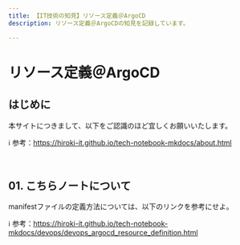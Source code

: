 ```yaml
---
title: 【IT技術の知見】リソース定義＠ArgoCD
description: リソース定義＠ArgoCDの知見を記録しています。

---
```


# リソース定義＠ArgoCD

## はじめに

本サイトにつきまして、以下をご認識のほど宜しくお願いいたします。

ℹ️ 参考：https://hiroki-it.github.io/tech-notebook-mkdocs/about.html

<br>

## 01. こちらノートについて

manifestファイルの定義方法については、以下のリンクを参考にせよ。

ℹ️ 参考：https://hiroki-it.github.io/tech-notebook-mkdocs/devops/devops_argocd_resource_definition.html

<br>
